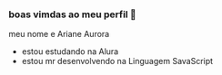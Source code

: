 ### boas vimdas ao meu perfil 💙

meu nome e Ariane Aurora

- estou estudando na Alura
- estou mr desenvolvendo na Linguagem SavaScript
